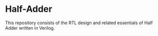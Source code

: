 # Half-Adder
This repository consists of the RTL design and related essentials of Half Adder written in Verilog.
